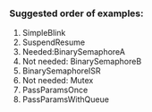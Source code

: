 ### Suggested order of examples:

1. SimpleBlink
2. SuspendResume
3. Needed:BinarySemaphoreA
4. Not needed: BinarySemaphoreB
5. BinarySemaphoreISR
6. Not needed: Mutex
7. PassParamsOnce
8. PassParamsWithQueue
